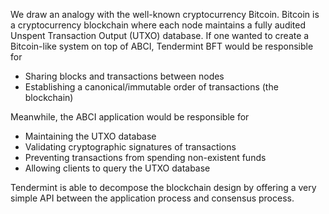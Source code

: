We draw an analogy with the well-known cryptocurrency Bitcoin. Bitcoin is a cryptocurrency blockchain where each node maintains a fully audited Unspent Transaction Output (UTXO) database. If one wanted to create a Bitcoin-like system on top of ABCI, Tendermint BFT would be responsible for

-   Sharing blocks and transactions between nodes
-   Establishing a canonical/immutable order of transactions (the blockchain)

Meanwhile, the ABCI application would be responsible for

-   Maintaining the UTXO database
-   Validating cryptographic signatures of transactions
-   Preventing transactions from spending non-existent funds
-   Allowing clients to query the UTXO database

Tendermint is able to decompose the blockchain design by offering a very simple API between the application process and consensus process.